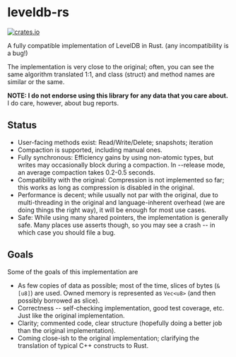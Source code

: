 # leveldb-rs

[![crates.io](https://img.shields.io/crates/v/rusty-leveldb.svg)](https://crates.io/crates/rusty-leveldb)

A fully compatible implementation of LevelDB in Rust. (any incompatibility is a
bug!)

The implementation is very close to the original; often, you can see the same
algorithm translated 1:1, and class (struct) and method names are similar or
the same.

**NOTE: I do not endorse using this library for any data that you care about.**
I do care, however, about bug reports.

## Status

* User-facing methods exist: Read/Write/Delete; snapshots; iteration
* Compaction is supported, including manual ones.
* Fully synchronous: Efficiency gains by using non-atomic types, but writes may
  occasionally block during a compaction. In --release mode, an average compaction
  takes 0.2-0.5 seconds.
* Compatibility with the original: Compression is not implemented so far; this works
  as long as compression is disabled in the original.
* Performance is decent; while usually not par with the original, due to multi-threading
  in the original and language-inherent overhead (we are doing things the right way),
  it will be enough for most use cases.
* Safe: While using many shared pointers, the implementation is generally safe. Many
  places use asserts though, so you may see a crash -- in which case you should file a bug.

## Goals

Some of the goals of this implementation are

* As few copies of data as possible; most of the time, slices of bytes (`&[u8]`)
  are used. Owned memory is represented as `Vec<u8>` (and then possibly borrowed
  as slice).
* Correctness -- self-checking implementation, good test coverage, etc. Just
  like the original implementation.
* Clarity; commented code, clear structure (hopefully doing a better job than
  the original implementation).
* Coming close-ish to the original implementation; clarifying the translation of
  typical C++ constructs to Rust.
